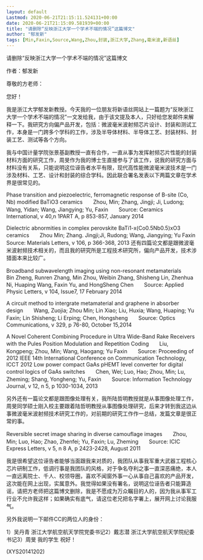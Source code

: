 ```yaml
---
layout: default
Lastmod: 2020-06-21T21:15:11.524131+00:00
date: 2020-06-21T21:15:09.581939+00:00
title: "请删除“反映浙江大学一个学术不端的情况”这篇博文"
author: "郁发新"
tags: [Min,Faxin,Source,Wang,Zhou,封装,浙江大学,Zhang,毫米波,新语丝]
---
```


请删除“反映浙江大学一个学术不端的情况”这篇博文

作者：郁发新

尊敬的方老师：

您好！

我是浙江大学郁发新教授。今天我的一位朋友将新语丝网站上一篇题为“反映浙江大学一个学术不端的情况”一文发给我，由于该文提及本人，只好给您发邮件来解释一下。我研究方向偏产品开发，包括：微波毫米波射频芯片设计、封装和测试工作，本身是一门跨多个学科的工作，涉及半导体材料、半导体工艺、封装材料、封装工艺、测试等各个方向。

我与中国计量学院张景基副教授一直有合作，一直从事为发挥射频芯片性能的封装材料方面的研究工作，周旻作为我的博士生直接参与了该工作，说我的研究方面与材料没有关系，只能说明这位诬告者水平有限，现代高性能微波毫米波技术是一门涉及材料、工艺、设计和封装的综合学科。因此联合署名发表以下两篇文章在学术界是很常见的。

Phase transition and piezoelectric, ferromagnetic response of B-site (Co, Nb) modified BaTiO3 ceramics　　Zhou, Min; Zhang, Jingji; Ji, Ludong; Wang, Yidan; Wang, Jiangying; Yu, Faxin　　Source: Ceramics International, v 40,n 1PART A, p 853-857, January 2014

Dielectric abnormities in complex perovskite BaTi1-x(Co0.5Nb0.5)xO3 ceramics　　Zhou Min; Zhang. Jingji;Ji, Rudong; Wang, Jiangying; Yu Faxin　　Source: Materials Letters, v 106, p 366-368, 2013      还有四篇论文都是跟微波毫米波射频技术相关的，而且我的研究所是工程技术研究所，偏向产品开发，技术涉猎面本来比较广。

Broadband subwavelength imaging using non-resonant metamaterials　　Bin Zheng, Runren Zhang, Min Zhou, Weibin Zhang, Shisheng Lin, Zhenhua Ni, Huaping Wang, Faxin Yu, and HongSheng Chen　　Source: Applied Physic Letters, v 104, Issue7, 17 February 2014

A circuit method to intergrate metamaterial and graphene in absorber design　　Wang, Zuojia; Zhou Min; Lin Xiao; Liu, Huxia; Wang, Huaping; Yu Faxin; Lin Shisheng; Li Erping; Chen, Hongsheng　　Source: Optics Communications, v 329, p 76-80, October 15,2014

A Novel Coherent Combining Procedure in Ultra Wide-Band Rake Receivers with the Pules Position Modulation and Repetition Coding　　Liu, Kongpeng; Zhou, Min;  Wang, Haogang; Yu Faxin　　Source: Proceeding of 2012 IEEE 14th International Conference on Communication Technology, ICCT 2012    Low power compact GaAs pHEMT level converter for digital control logics of GaAs switches　　Chen, Wei; Luo, Hao; Zhou, Min; Lu, Zheming; Shang, Yongheng; Yu, Faxin　　Source: Information Technology Journal, v 12, n 5, p 1030-1034, 2013

另外还有一篇论文都是跟图像处理有关，我所陆哲明教授就是从事图像处理工作，周旻同学硕士刚入校主要跟着陆哲明教授从事图像处理研究，后来才转到我这边从事微波毫米波射频技术研究工作的，对前期的研究工作作一总结，发篇文章是很正常的事。

Reversible secret image sharing in diverse camouflage images　　Zhou, Min; Luo, Hao; Zhao, Zhenfei; Yu, Faxin; Lu, Zheming　　Source: ICIC Express Letters, v 5, n 8 A, p 2423-2428, August 2011

我是很希望这位诬告者能够当面跟我来对质的，我团队从事我军重大武器工程核心芯片研制工作，低调行事是我团队的风格，对于争名夺利之事一直深恶痛绝，本人一直远离院士、千人、校领导圈，喜欢不闻窗外事一心从事自己喜欢的产品开发，这次能在网上出现，实属意外。我觉得如果没有署名，说明这位诬告者只能算造谣，请把方老师把这篇博文删除，我是不愿成为万众瞩目的人的，因为我从事军工行业不允许我这样；如果确实有底气，请这位老兄把名字署上，展开网上讨论我服气。

另外我说明一下邮件CC的两位人的身份：

1）吴丹青  浙江大学航空航天学院党委书记2）戴志潜  浙江大学航空航天学院纪委书记3）周旻 我的学生    祝好！

(XYS20141202)

